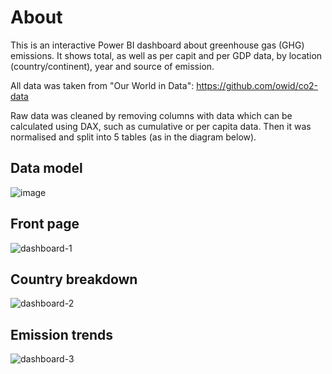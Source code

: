 About
===

This is an interactive Power BI dashboard about greenhouse gas (GHG) emissions. It shows total, as well as per capit and per GDP data, by location (country/continent), year and source of emission.

All data was taken from "Our World in Data": https://github.com/owid/co2-data


Raw data was cleaned by removing columns with data which can be calculated using DAX, such as cumulative or per capita data. Then it was normalised and split into 5 tables (as in the diagram below).

## Data model

![image](https://user-images.githubusercontent.com/45266505/170011104-b1da9327-3052-470b-b088-c618d0c1813e.png)

## Front page

![dashboard-1](https://user-images.githubusercontent.com/45266505/142074070-4f3d5eec-7177-49b8-9e89-0b85af793785.png)

## Country breakdown

![dashboard-2](https://user-images.githubusercontent.com/45266505/142074754-3b6e7ce6-5b03-4446-8d92-4c97ba567b45.png)

## Emission trends

![dashboard-3](https://user-images.githubusercontent.com/45266505/142074767-e93ae02e-3e1b-4a91-81ba-f4e6ffe94adf.png)

